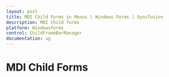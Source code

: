```yaml
---
layout: post
title: MDI Child Forms in Menus | Windows Forms | Syncfusion
description: MDI Child forms
platform: WindowsForms
control: ChildFrameBarManager 
documentation: ug
---
```


# MDI Child Forms